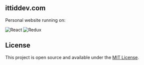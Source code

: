 ## ittiddev.com
Personal website running on:

![React](https://img.shields.io/badge/-React-fff?&logo=react&logoColor=blue)
![Redux](https://img.shields.io/badge/-Redux-fff?&logo=Redux&logoColor=purple)

## License
This project is open source and available under the [MIT License](https://github.com/ittid/ittiddev.io/blob/master/LICENSE).

 

